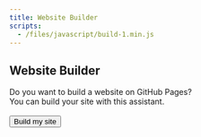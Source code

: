 ```yaml
---
title: Website Builder
scripts:
  - /files/javascript/build-1.min.js
---
```

## Website Builder
Do you want to build a website on GitHub Pages?  
You can build your site with this assistant.<br><br>
<button onclick="build_site()">Build my site</button>
